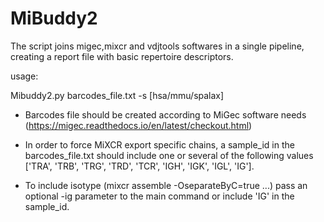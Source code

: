 # MiBuddy2
The script joins migec,mixcr and vdjtools softwares in a single pipeline, creating a report file with basic repertoire descriptors. 

usage:

Mibuddy2.py barcodes_file.txt -s [hsa/mmu/spalax]

+ Barcodes file should be created according to MiGec software needs (https://migec.readthedocs.io/en/latest/checkout.html)

+ In order to force MiXCR export specific chains, a sample_id in the barcodes_file.txt should include one or several of the following values ['TRA', 'TRB', 'TRG', 'TRD', 'TCR', 'IGH', 'IGK', 'IGL', 'IG'].

+ To include isotype (mixcr assemble -OseparateByC=true ...) pass an optional -ig parameter to the main command or include 'IG' in the sample_id.
